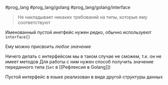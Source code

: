#prog_lang #prog_lang/golang #prog_lang/golang/interface 

> Не накладывает никаких требований на типы, которые ему соответствуют

Именованный пустой инетфейс нужен редко, обычно используеют `interface{}`

Ему можно присвоить *любое значение*

Ничего делать с интерфейсом мы в таком случае не сможем, т.к. он не имеет методов
Для работы с ним нужен способ получить значение переданного типа (`Set` в [[Рефлексия в Golang]])

Пустой интерфейс в языке реализован в виде другой структуры данных